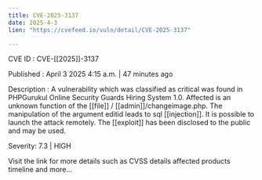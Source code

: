 ```yaml
---
title: CVE-2025-3137
date: 2025-4-3
lien: "https://cvefeed.io/vuln/detail/CVE-2025-3137"

---
```


CVE ID : CVE-[[2025]]-3137

Published :  April 3
2025
4:15 a.m. | 47 minutes ago

Description : A vulnerability
which was classified as critical
was found in PHPGurukul Online Security Guards Hiring System 1.0. Affected is an unknown function of the  [[file]] / [[admin]]/changeimage.php. The manipulation of the argument editid leads to sql  [[injection]]. It is possible to launch the attack remotely. The  [[exploit]] has been disclosed to the public and may be used.

Severity: 7.3 | HIGH

Visit the link for more details
such as CVSS details
affected products
timeline
and more...
